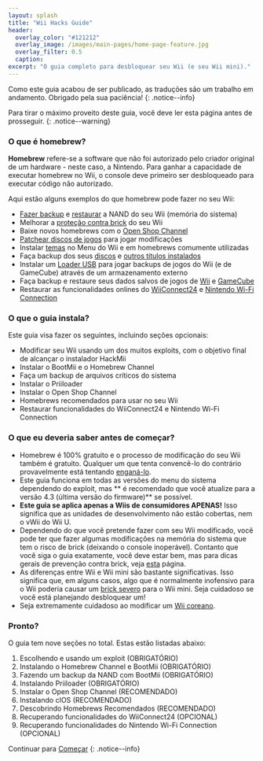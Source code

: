 ```yaml
---
layout: splash
title: "Wii Hacks Guide"
header:
  overlay_color: "#121212"
  overlay_image: /images/main-pages/home-page-feature.jpg
  overlay_filter: 0.5
  caption:
excerpt: "O guia completo para desbloquear seu Wii (e seu Wii mini)."
---
```


Como este guia acabou de ser publicado, as traduções são um trabalho em andamento. Obrigado pela sua paciência!
{: .notice--info}

Para tirar o máximo proveito deste guia, você deve ler esta página antes de prosseguir.
{: .notice--warning}

### O que é homebrew?

**Homebrew** refere-se a software que não foi autorizado pelo criador original de um hardware - neste caso, a Nintendo. Para ganhar a capacidade de executar homebrew no Wii, o console deve primeiro ser desbloqueado para executar código não autorizado.

Aqui estão alguns exemplos do que homebrew pode fazer no seu Wii:

+ [Fazer backup](bootmii) e [restaurar](bootmiirecover) a NAND do seu Wii (memória do sistema)
+ Melhorar a [proteção contra brick](priiloader) do seu Wii
+ Baixe novos homebrews com o [Open Shop Channel](osc)
+ [Patchear discos de jogos](riivolution) para jogar modificações
+ Instalar [temas](themes) no Menu do Wii e em homebrews comumente utilizadas
+ Faça backup dos seus [discos](dump-games) e [outros títulos instalados](dump-wads)
+ Instalar um [Loader USB](wii-loaders) para jogar backups de jogos do Wii (e de GameCube) através de um armazenamento externo
+ Faça backup e restaure seus dados salvos de jogos de [Wii](wii-saves) e [GameCube](gcsaves)
+ Restaurar as funcionalidades onlines do [WiiConnect24](wiiconnect24) e [Nintendo Wi-Fi Connection](wiimmfi)

### O que o guia instala?

Este guia visa fazer os seguintes, incluindo seções opcionais:

+ Modificar seu Wii usando um dos muitos exploits, com o objetivo final de alcançar o instalador HackMii
+ Instalar o BootMii e o Homebrew Channel
+ Faça um backup de arquivos críticos do sistema
+ Instalar o Priiloader
+ Instalar o Open Shop Channel
+ Homebrews recomendados para usar no seu Wii
+ Restaurar funcionalidades do WiiConnect24 e Nintendo Wi-Fi Connection

### O que eu deveria saber antes de começar?

+ Homebrew é 100% gratuito e o processo de modificação do seu Wii também é gratuito. Qualquer um que tenta convencê-lo do contrário provavelmente está tentando [enganá-lo](https://hbc.hackmii.com/scam).
+ Este guia funciona em todas as versões do menu do sistema dependendo do exploit, mas ** é recomendado que você atualize para a versão 4.3 (última versão do firmware)** se possível.
+ **Este guia se aplica apenas a Wiis de consumidores APENAS!** Isso significa que as unidades de desenvolvimento não estão cobertas, nem o vWii do Wii U.
+ Dependendo do que você pretende fazer com seu Wii modificado, você pode ter que fazer algumas modificações na memória do sistema que tem o risco de brick (deixando o console inoperável). Contanto que você siga o guia exatamente, você deve estar bem, mas para dicas gerais de prevenção contra brick, veja [esta](bricks#brick-prevention) página.
+ As diferenças entre Wii e Wii mini são bastante significativas. Isso significa que, em alguns casos, algo que é normalmente inofensivo para o Wii poderia causar um [ brick severo](bricks#wi-fi-brick) para o Wii mini. Seja cuidadoso se você está planejando desbloquear um!
+ Seja extremamente cuidadoso ao modificar um [Wii coreano](bricks#korean-kiierror-003-brick).

### Pronto?

O guia tem nove seções no total. Estas estão listadas abaixo:

1. Escolhendo e usando um exploit (OBRIGATÓRIO)
1. Instalando o Homebrew Channel e BootMii (OBRIGATÓRIO)
1. Fazendo um backup da NAND com BootMii (OBRIGATÓRIO)
1. Instalando Priiloader (OBRIGATÓRIO)
1. Instalar o Open Shop Channel (RECOMENDADO)
1. Instalando cIOS (RECOMENDADO)
1. Descobrindo Homebrews Recomendados (RECOMENDADO)
1. Recuperando funcionalidades do WiiConnect24 (OPCIONAL)
1. Recuperando funcionalidades do Nintendo Wi-Fi Connection (OPCIONAL)

Continuar para [Começar](get-started)
{: .notice--info}
